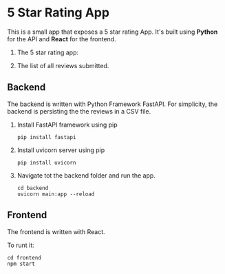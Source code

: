 # 5 Star Rating App

This is a small app that exposes a 5 star rating App. It's built using **Python** for the API and **React** for the frontend.

1. The 5 star rating app:

2. The list of all reviews submitted.

## Backend 
  
The backend is written with Python Framework FastAPI. For simplicity, the backend is persisting the the reviews in a CSV file.

1. Install FastAPI framework using pip

    `pip install fastapi`

2. Install uvicorn server using pip

    `pip install uvicorn`

3. Navigate tot the backend folder and run the app.
	```
	cd backend
	uvicorn main:app --reload
	```


## Frontend

The frontend is written with React.

To runt it:

    cd frontend
    npm start
